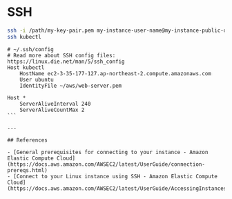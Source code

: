 # SSH

```bash
ssh -i /path/my-key-pair.pem my-instance-user-name@my-instance-public-dns-name
ssh kubectl
```

````
# ~/.ssh/config
# Read more about SSH config files: https://linux.die.net/man/5/ssh_config
Host kubectl
    HostName ec2-3-35-177-127.ap-northeast-2.compute.amazonaws.com
    User ubuntu
    IdentityFile ~/aws/web-server.pem

Host *
    ServerAliveInterval 240
    ServerAliveCountMax 2
```

---

## References

- [General prerequisites for connecting to your instance - Amazon Elastic Compute Cloud](https://docs.aws.amazon.com/AWSEC2/latest/UserGuide/connection-prereqs.html)
- [Connect to your Linux instance using SSH - Amazon Elastic Compute Cloud](https://docs.aws.amazon.com/AWSEC2/latest/UserGuide/AccessingInstancesLinux.html)
````
